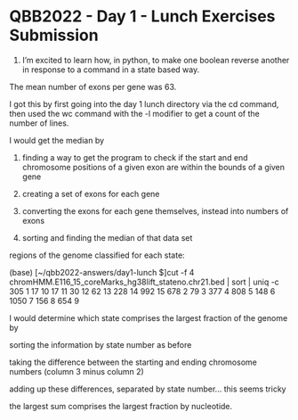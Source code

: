 # QBB2022 - Day 1 - Lunch Exercises Submission

 1. I’m excited to learn how, in python, to make one boolean reverse another in response to a command in a state based way.
 
 
 
 
 
 The mean number of exons per gene was 63.
 
 I got this by first going into the day 1 lunch directory via the cd command, then used the wc command with the -l modifier to get a count of the number of lines.
 
 
 
 
 
 
 
 I would get the median by 
 
 1.  finding a way to get the program to check if the start and end chromosome positions of a given exon are within the bounds of a given gene
 
 2.  creating a set of exons for each gene
 
3.  converting the exons for each gene themselves, instead into numbers of exons

4.  sorting and finding the median of that data set







regions of the genome classified for each state:

(base) [~/qbb2022-answers/day1-lunch $]cut -f 4 chromHMM.E116_15_coreMarks_hg38lift_stateno.chr21.bed |  sort | uniq -c
 305 1
  17 10
  17 11
  30 12
  62 13
 228 14
 992 15
 678 2
  79 3
 377 4
 808 5
 148 6
1050 7
 156 8
 654 9
 
 
 
 
 I would determine which state comprises the largest fraction of the genome by 
 
 sorting the information by state number as before
 
 taking the difference between the starting and ending chromosome numbers (column 3 minus column 2)
 
 adding up these differences, separated by state number... this seems tricky
 
 the largest sum comprises the largest fraction by nucleotide.
 
 




